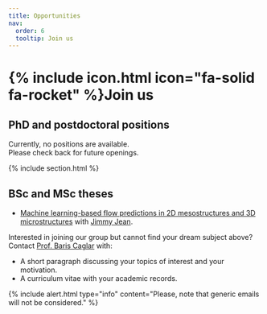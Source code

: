 ```yaml
---
title: Opportunities
nav:
  order: 6
  tooltip: Join us
---
```


# {% include icon.html icon="fa-solid fa-rocket" %}Join us

## PhD and postdoctoral positions

Currently, no positions are available.  
Please check back for future openings.

{% include section.html %}

## BSc and MSc theses

- [ Machine learning-based flow predictions in 2D mesostructures and 3D microstructures](https://surfdrive.surf.nl/index.php/s/FDT3JY8N97GqTnQ) with [Jimmy Jean](../members/jimmy-jean).

Interested in joining our group but cannot find your dream subject above? 
Contact [Prof. Baris Caglar](../members/baris-caglar) with:
- A short paragraph discussing your topics of interest and your motivation.  
- A curriculum vitae with your academic records.

{%
  include alert.html
  type="info"
  content="Please, note that generic emails will not be considered."
%}
